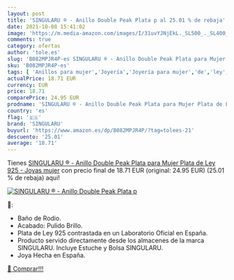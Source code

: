 ```yaml
---
layout: post
title: 'SINGULARU ® - Anillo Double Peak Plata p al 25.01 % de rebaja'
date: 2021-10-08 15:41:02
image: 'https://m.media-amazon.com/images/I/31uvYJNjEkL._SL500_._SL400_.jpg'
comments: true
category: ofertas
author: 'tole.es'
slug: 'B082MPJR4P-es SINGULARU ® - Anillo Double Peak Plata para Mujer Plata de...'
sku: 'B082MPJR4P-es'
tags: [ 'Anillos para mujer','Joyería','Joyería para mujer','de','ley','plata','singularu', ]
actualPrice: 18.71 EUR
currency: EUR
price: 18.71
comparePrice: 24.95 EUR
prodname: 'SINGULARU ® - Anillo Double Peak Plata para Mujer Plata de Ley 925 - Joyas mujer'
country: 'es'
flag: '🇪🇸'
brand: 'SINGULARU'
buyurl: 'https://www.amazon.es/dp/B082MPJR4P/?tag=tolees-21'
descuento: '25.01'
average: '18.71'
---
```


Tienes [SINGULARU ® - Anillo Double Peak Plata para Mujer Plata de Ley 925 - Joyas mujer](https://www.amazon.es/dp/B082MPJR4P/?tag=tolees-21) con precio final de  18.71 EUR (original: 24.95 EUR) (25.01 %  de rebaja) aqui!

[![SINGULARU ® - Anillo Double Peak Plata p](https://m.media-amazon.com/images/I/31uvYJNjEkL._SL500_._SL400_.jpg)](https://www.amazon.es/dp/B082MPJR4P/?tag=tolees-21)

🔎:

- Baño de Rodio.
- Acabado: Pulido Brillo.
- Plata de Ley 925 contrastada en un Laboratorio Oficial en España.
- Producto servido directamente desde los almacenes de la marca SINGULARU. Incluye Estuche y Bolsa SINGULARU.
- Joya Hecha en España.

[🛒 Comprar!!!](https://www.amazon.es/dp/B082MPJR4P/?tag=tolees-21)
